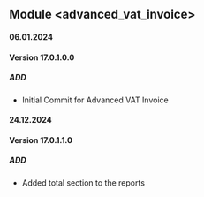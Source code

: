 ## Module <advanced_vat_invoice>

#### 06.01.2024
#### Version 17.0.1.0.0
##### ADD

- Initial Commit for Advanced VAT Invoice

#### 24.12.2024
#### Version 17.0.1.1.0
##### ADD

- Added total section to the reports